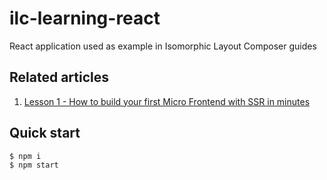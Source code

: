 # ilc-learning-react
React application used as example in Isomorphic Layout Composer guides

## Related articles

1. [Lesson 1 - How to build your first Micro Frontend with SSR in minutes](https://levelup.gitconnected.com/how-to-build-your-first-micro-frontend-with-ssr-in-minutes-95cd57788529)


## Quick start

```bash
$ npm i
$ npm start
```